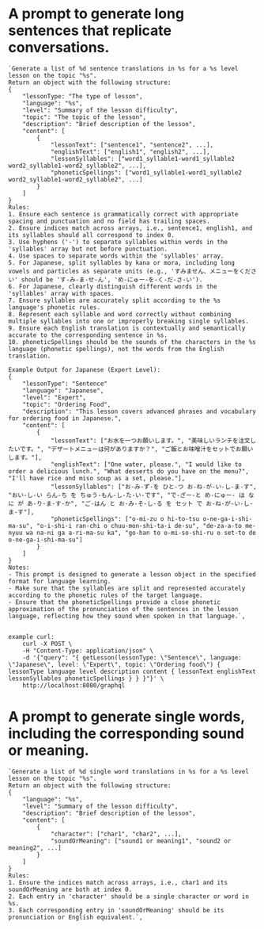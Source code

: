 # A prompt to generate long sentences that replicate conversations.

	`Generate a list of %d sentence translations in %s for a %s level lesson on the topic "%s". 
	Return an object with the following structure:
	{
		"lessonType: "The type of lesson",
		"language": "%s",
		"level": "Summary of the lesson difficulty",
		"topic": "The topic of the lesson",
		"description": "Brief description of the lesson",
		"content": [
			{
				"lessonText": ["sentence1", "sentence2", ...],
				"englishText": ["english1", "english2", ...],
				"lessonSyllables": ["word1_syllable1-word1_syllable2 word2_syllable1-word2_syllable2", ...],
				"phoneticSpellings": ["word1_syllable1-word1_syllable2 word2_syllable1-word2_syllable2", ...]
			}
		]
	}
	Rules:
	1. Ensure each sentence is grammatically correct with appropriate spacing and punctuation and no field has trailing spaces.
	2. Ensure indices match across arrays, i.e., sentence1, english1, and its syllables should all correspond to index 0.
	3. Use hyphens ('-') to separate syllables within words in the 'syllables' array but not before punctuation.
	4. Use spaces to separate words within the 'syllables' array.
	5. For Japanese, split syllables by kana or mora, including long vowels and particles as separate units (e.g., 'すみません、メニューをください' should be 'す-み-ま-せ-ん', 'め-にゅー-を-く-だ-さ-い').
	6. For Japanese, clearly distinguish different words in the 'syllables' array with spaces.
	7. Ensure syllables are accurately split according to the %s language's phonetic rules.
	8. Represent each syllable and word correctly without combining multiple syllables into one or improperly breaking single syllables.
	9. Ensure each English translation is contextually and semantically accurate to the corresponding sentence in %s.
	10. phoneticSpellings should be the sounds of the characters in the %s language (phonetic spellings), not the words from the English translation.

	Example Output for Japanese (Expert Level):
	{
		"lessonType": "Sentence"
		"language": "Japanese",
		"level": "Expert",
		"topic": "Ordering Food",
		"description": "This lesson covers advanced phrases and vocabulary for ordering food in Japanese.",
		"content": [
			{
				"lessonText": ["お水を一つお願いします。", "美味しいランチを注文したいです。", "デザートメニューは何がありますか？", "ご飯とお味噌汁をセットでお願いします。"],
				"englishText": ["One water, please.", "I would like to order a delicious lunch.", "What desserts do you have on the menu?", "I'll have rice and miso soup as a set, please."],
				"lessonSyllables": ["お-み-ず-を ひと-つ お-ね-が-い-し-ま-す", "おい-し-い らん-ち を ちゅう-もん-し-た-い-です", "で-ざー-と め-にゅー- は なに が あ-り-ま-す-か", "ご-はん と お-み-そ-し-る を セット で お-ね-が-い-し-ま-す"],
				"phoneticSpellings": ["o-mi-zu o hi-to-tsu o-ne-ga-i-shi-ma-su", "o-i-shi-i ran-chi o chuu-mon-shi-ta-i de-su", "de-za-a-to me-nyuu wa na-ni ga a-ri-ma-su ka", "go-han to o-mi-so-shi-ru o set-to de o-ne-ga-i-shi-ma-su"]
			}
		]
	}
	Notes:
	- This prompt is designed to generate a lesson object in the specified format for language learning.
	- Make sure that the syllables are split and represented accurately according to the phonetic rules of the target language.
	- Ensure that the phoneticSpellings provide a close phonetic approximation of the pronunciation of the sentences in the lesson language, reflecting how they sound when spoken in that language.`,


	example curl: 
		curl -X POST \
		-H "Content-Type: application/json" \
		-d '{"query": "{ getLesson(lessonType: \"Sentence\", language: \"Japanese\", level: \"Expert\", topic: \"Ordering food\") { lessonType language level description content { lessonText englishText lessonSyllables phoneticSpellings } } }"}' \
		http://localhost:8080/graphql



# A prompt to generate single words, including the corresponding sound or meaning.

	`Generate a list of %d single word translations in %s for a %s level lesson on the topic "%s". 
	Return an object with the following structure:
	{
		"language": "%s",
		"level": "Summary of the lesson difficulty",
		"description": "Brief description of the lesson",
		"content": [
			{
				"character": ["char1", "char2", ...],
				"soundOrMeaning": ["sound1 or meaning1", "sound2 or meaning2", ...]
			}
		]
	}
	Rules:
	1. Ensure the indices match across arrays, i.e., char1 and its soundOrMeaning are both at index 0.
	2. Each entry in 'character' should be a single character or word in %s.
	3. Each corresponding entry in 'soundOrMeaning' should be its pronunciation or English equivalent.`,
